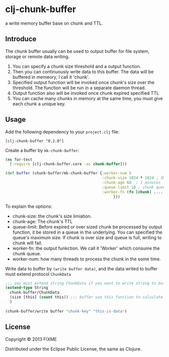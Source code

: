# clj-chunk-buffer

a write memory buffer base on chunk and TTL.

## Introduce
The chunk buffer usually can be used to output buffer for file system, storage or remote data writing. 

1. You can specify a chunk size threshold and a output function.
2. Then you can continuously write data to this buffer. The data will be buffered in memeory, I call it 'chunk'.
3. Specified output function will be invoked once chunk's size over the threshold. The function will be run in a separate daemon thread.
4. Output function also will be invoked once chunk expired specified TTL
5. You can cache many chunks in memory at the same time, you must give each chunk a unique key.

## Usage
Add the following dependency to your `project.clj` file:

    [clj-chunk-buffer "0.2.0"]

Create a buffer by `mk-chunk-buffer`:
```clojure
(ns for-test
  (:require [clj-chunk-buffer.core :as chunk-buffer]))

(def buffer (chunk-buffer/mk-chunk-buffer {:worker-num 5
                                           :chunk-size 1024 * 1024 ; 1M
                                           :chunk-age 60  ; 1 minutes
                                           :queue-limit 10 ; chunk queue size
                                           :worker-fn (fn [chunk] .... ) ; the output function 
                                                }))
```

To explain the options:

- chunk-size: the chunk's size limiation.
- chunk-age: The chunk's TTL
- queue-limit: Before expired or over sized chunk be processed by output function, it be stored in a queue in the underlying. You can specified the queue's maximum size. If chunk is over size and queue is full, writing to chunk will fail.
- worker-fn: the output funkction. We call it 'Worker' which consume the chunk queue.
- worker-num: how many threads to process the chunk in the some time.

Write data to buffer by `(write buffer data)`, and the data writed to buffer must extend protocol `ChunkData`

```clojure
;;; you must extend string ChunkData if you want to write string to buffer.
(extend-type String
  chunk-buffer/ChunkData
  (size [this] (count this)) ;;; buffer use this function to calculate chunk's total size.
  )
  
(chunk-buffer/write buffer "chunk-key" "this-is-data")
```


## License

Copyright © 2013 FIXME

Distributed under the Eclipse Public License, the same as Clojure.

